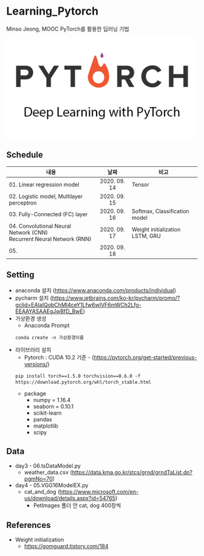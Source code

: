 # Learning_Pytorch
 Minso Jeong, MOOC PyTorch를 활용한 딥러닝 기법
 
![pytorch_main](./pytorch_main.png)

## Schedule
|          내용         |   날짜     |   비고   |
| -------------------------------- |:---------------:|--------------------------|
|01. Linear regression model | 2020. 09. 14 | Tensor |
|02. Logistic model, Multilayer perceptron | 2020. 09. 15 ||
|03. Fully-Connected (FC) layer| 2020. 09. 16 | Softmax, Classification model |
|04. Convolutional Neural Network (CNN) <br/>   Recurrent Neural Network (RNN) | 2020. 09. 17 | Weight initialization <br/> LSTM, GRU |
|05. | 2020. 09. 18 ||

## Setting
* anaconda 설치 (https://www.anaconda.com/products/individual)
* pycharm 설치 (https://www.jetbrains.com/ko-kr/pycharm/promo/?gclid=EAIaIQobChMI4ceY1Lfw6wIVF6mWCh2Lfg-EEAAYASAAEgJwBfD_BwE)
* 가상환경 생성
    * Anaconda Prompt
    ```
    conda create -n 가상환경이름
    ```
* 라이브러리 설치
    * Pytorch : CUDA 10.2 기준 - (https://pytorch.org/get-started/previous-versions/)
    ```
    pip install torch==1.5.0 torchvision==0.6.0 -f https://download.pytorch.org/whl/torch_stable.html
    ```
    * package
        * numpy = 1.16.4
        * seaborn = 0.10.1
        * scikit-learn
        * pandas
        * matplotlib
        * scipy        
     
## Data
* day3 - 06.tsDataModel.py
    * weather_data.csv (https://data.kma.go.kr/stcs/grnd/grndTaList.do?pgmNo=70)
* day4 - 05.VGG16ModelEX.py
    * cat_and_dog (https://www.microsoft.com/en-us/download/details.aspx?id=54765)
        * PetImages 폴더 안 cat, dog 400장씩


## References
* Weight initialization
    * https://gomguard.tistory.com/184
